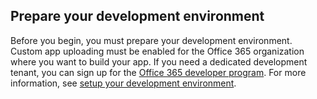 ## Prepare your development environment

Before you begin, you must prepare your development environment. Custom app uploading must be enabled for the Office 365 organization where you want to build your app. If you need a dedicated development tenant, you can sign up for the [Office 365 developer program](https://developer.microsoft.com/office/dev-program). For more information, see [setup your development environment](~/concepts/build-and-test/prepare-your-o365-tenant.md).